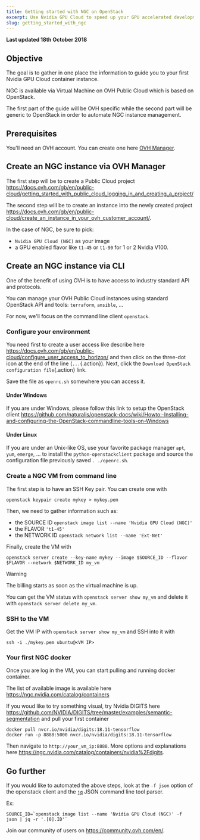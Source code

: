 ```yaml
---
title: Getting started with NGC on OpenStack
excerpt: Use Nvidia GPU Cloud to speed up your GPU accelerated development
slug: getting_started_with_ngc
---
```


**Last updated 18th October 2018**

## Objective

The goal is to gather in one place the information to guide you to your first Nvidia GPU Cloud container instance.

NGC is available via Virtual Machine on OVH Public Cloud which is based on OpenStack.

The first part of the guide will be OVH specific while the second part will be generic to OpenStack in order to automate NGC instance management.


## Prerequisites

You'll need an OVH account. You can create one here [OVH Manager](https://www.ovh.com/auth/?action=gotomanager). 

## Create an NGC instance via OVH Manager

The first step will be to create a Public Cloud project https://docs.ovh.com/gb/en/public-cloud/getting_started_with_public_cloud_logging_in_and_creating_a_project/

The second step will be to create an instance into the newly created project https://docs.ovh.com/gb/en/public-cloud/create_an_instance_in_your_ovh_customer_account/.

In the case of NGC, be sure to pick:

- `Nvidia GPU Cloud (NGC)` as your image
- a GPU enabled flavor like `t1-45` or `t1-90` for 1 or 2 Nvidia V100.

## Create an NGC instance via CLI

One of the benefit of using OVH is to have access to industry standard API and protocols.

You can manage your OVH Public Cloud instances using standard OpenStack API and tools: `terraform`, `ansible`, ...

For now, we'll focus on the command line client `openstack`.

### Configure your environment

You need first to create a user access like describe here https://docs.ovh.com/gb/en/public-cloud/configure_user_access_to_horizon/ and 
then click on the three-dot icon at the end of the line (`...`{.action}). Next, click the `Download OpenStack configuration file`{.action} link.

Save the file as `openrc.sh` somewhere you can access it.

#### Under Windows

If you are under Windows, please follow this link to setup the OpenStack client https://github.com/naturalis/openstack-docs/wiki/Howto:-Installing-and-configuring-the-OpenStack-commandline-tools-on-Windows

#### Under Linux

If you are under an Unix-like OS, use your favorite package manager `apt`, `yum`, `emerge`, ... to install the `python-openstackclient` package and source the configuration file previously saved `. ./openrc.sh`.

### Create a NGC VM from command line

The first step is to have an SSH Key pair. You can create one with 

```shell
openstack keypair create mykey > mykey.pem
```

Then, we need to gather information such as:

- the SOURCE ID `openstack image list --name 'Nvidia GPU Cloud (NGC)'`
- the FLAVOR `'t1-45'`
- the NETWORK ID `openstack network list --name 'Ext-Net'`

Finally, create the VM with

```shell
openstack server create --key-name mykey --image $SOURCE_ID --flavor $FLAVOR --network $NETWORK_ID my_vm
```

> [!warning]
>
> The billing starts as soon as the virtual machine is up.
>

You can get the VM status with `openstack server show my_vm` and delete it with `openstack server delete my_vm`.

### SSH to the VM

Get the VM IP with `openstack server show my_vm` and SSH into it with

```shell
ssh -i ./mykey.pem ubuntu@<VM IP>
```

### Your first NGC docker

Once you are log in the VM, you can start pulling and running docker container.

The list of available image is available here https://ngc.nvidia.com/catalog/containers

If you woud like to try something visual, try Nvidia DIGITS here https://github.com/NVIDIA/DIGITS/tree/master/examples/semantic-segmentation and pull your first container

```shell
docker pull nvcr.io/nvidia/digits:18.11-tensorflow
docker run -p 8888:5000 nvcr.io/nvidia/digits:18.11-tensorflow
```

Then navigate to `http://your_vm_ip:8888`. More options and explanations here https://ngc.nvidia.com/catalog/containers/nvidia%2Fdigits.

## Go further

If you would like to automated the above steps, look at the `-f json` option of the openstack client and the [`jq`](https://stedolan.github.io/jq/manual/) JSON command line tool parser.

Ex:

```shell
SOURCE_ID=`openstack image list --name 'Nvidia GPU Cloud (NGC)' -f json | jq -r '.[0].ID'`
```

Join our community of users on <https://community.ovh.com/en/>.
